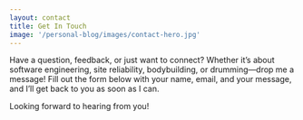 ```yaml
---
layout: contact
title: Get In Touch
image: '/personal-blog/images/contact-hero.jpg'
---
```

Have a question, feedback, or just want to connect? Whether it’s about software engineering, site reliability, bodybuilding, or drumming—drop me a message! Fill out the form below with your name, email, and your message, and I’ll get back to you as soon as I can.

Looking forward to hearing from you!